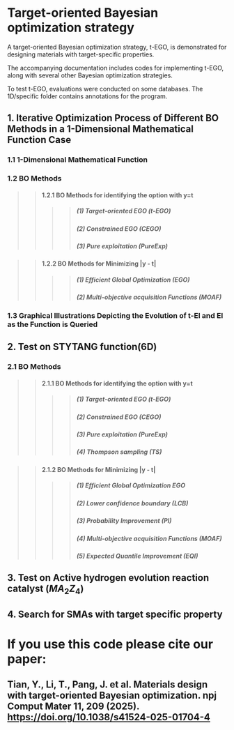 # Target-oriented Bayesian optimization strategy 
A target-oriented Bayesian optimization strategy, t-EGO, is demonstrated for designing materials with target-specific properties.

The accompanying documentation includes codes for implementing t-EGO, along with several other Bayesian optimization strategies.

To test t-EGO, evaluations were conducted on some databases. The 1D/specific folder contains annotations for the program.

## 1. Iterative Optimization Process of Different BO Methods in a 1-Dimensional Mathematical Function Case

###  1.1 1-Dimensional Mathematical Function

### 1.2 BO Methods
>>#### 1.2.1 BO Methods for identifying the option with y=t
>>>>##### (1) Target-oriented EGO (t-EGO)
>>>>##### (2) Constrained EGO (CEGO)
>>>>##### (3) Pure exploitation (PureExp)

>>#### 1.2.2 BO Methods for Minimizing |y - t|
>>>>##### (1) Efficient Global Optimization (EGO)
>>>>##### (2) Multi-objective acquisition Functions (MOAF)

### 1.3 Graphical Illustrations Depicting the Evolution of t-EI and EI as the Function is Queried

## 2. Test on STYTANG function(6D)
### 2.1 BO Methods
>>#### 2.1.1 BO Methods for identifying the option with y=t
>>>>##### (1) Target-oriented EGO (t-EGO)
>>>>##### (2) Constrained EGO (CEGO)
>>>>##### (3) Pure exploitation (PureExp)
>>>>##### (4) Thompson sampling (TS)

>>#### 2.1.2 BO Methods for Minimizing |y - t|
>>>>##### (1) Efficient Global Optimization EGO
>>>>##### (2) Lower confidence boundary (LCB)
>>>>##### (3) Probability Improvement (PI)
>>>>##### (4) Multi-objective acquisition Functions (MOAF)
>>>>##### (5) Expected Quantile Improvement (EQI)
## 3. Test on Active hydrogen evolution reaction catalyst ($MA_2Z_4$)

## 4. Search for SMAs with target specific property

# If you use this code please cite our paper:

## Tian, Y., Li, T., Pang, J. et al. Materials design with target-oriented Bayesian optimization. npj Comput Mater 11, 209 (2025). https://doi.org/10.1038/s41524-025-01704-4
